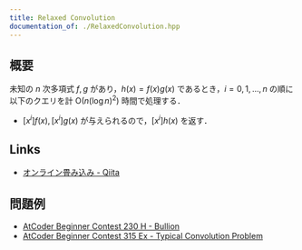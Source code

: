 ```yaml
---
title: Relaxed Convolution
documentation_of: ./RelaxedConvolution.hpp
---
```


## 概要
未知の $n$ 次多項式 $f, g$ があり，$h(x) = f(x) g(x)$ であるとき，$i = 0, 1, \dots , n$ の順に以下のクエリを計 $\mathrm{O}(n (\log n)^2)$ 時間で処理する．
- $[x^i] f(x), [x^i] g(x)$ が与えられるので，$[x^i] h(x)$ を返す．

## Links
- [オンライン畳み込み - Qiita](https://qiita.com/Kiri8128/items/1738d5403764a0e26b4c)

## 問題例
- [AtCoder Beginner Contest 230 H - Bullion](https://atcoder.jp/contests/abc230/tasks/abc230_h)
- [AtCoder Beginner Contest 315 Ex - Typical Convolution Problem](https://atcoder.jp/contests/abc315/tasks/abc315_h)
